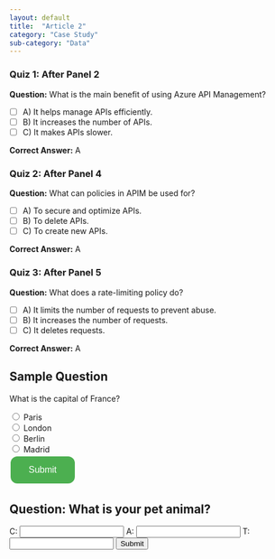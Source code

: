```yaml
---
layout: default
title:  "Article 2"
category: "Case Study"
sub-category: "Data"
---
```


### Quiz 1: After Panel 2
**Question:** What is the main benefit of using Azure API Management?

- [ ] A) It helps manage APIs efficiently.
- [ ] B) It increases the number of APIs.
- [ ] C) It makes APIs slower.

**Correct Answer:** A

### Quiz 2: After Panel 4
**Question:** What can policies in APIM be used for?

- [ ] A) To secure and optimize APIs.
- [ ] B) To delete APIs.
- [ ] C) To create new APIs.

**Correct Answer:** A

### Quiz 3: After Panel 5
**Question:** What does a rate-limiting policy do?

- [ ] A) It limits the number of requests to prevent abuse.
- [ ] B) It increases the number of requests.
- [ ] C) It deletes requests.

**Correct Answer:** A

## Sample Question

What is the capital of France?

<form id="quizForm">
  <input type="radio" id="paris" name="capital" value="paris">
  <label for="paris">Paris</label><br>
  <input type="radio" id="london" name="capital" value="london">
  <label for="london">London</label><br>
  <input type="radio" id="berlin" name="capital" value="berlin">
  <label for="berlin">Berlin</label><br>
  <input type="radio" id="madrid" name="capital" value="madrid">
  <label for="madrid">Madrid</label><br>
  <button type="button" onclick="checkAnswer()" class="styled-button">Submit</button>
</form>

<p id="result"></p>

<script>
  function checkAnswer() {
    var radios = document.getElementsByName('capital');
    var correctAnswer = 'paris';
    var result = document.getElementById('result');
    var selected = false;

    for (var i = 0; i < radios.length; i++) {
      if (radios[i].checked) {
        selected = true;
        if (radios[i].value === correctAnswer) {
          result.textContent = 'Correct!';
          result.style.color = 'green';
        } else {
          result.textContent = 'Incorrect. Try again!';
          result.style.color = 'red';
        }
        break;
      }
    }

    if (!selected) {
      result.textContent = 'Please select an answer.';
      result.style.color = 'orange';
    }
  }
</script>

<style>
  .styled-button {
    background-color: #4CAF50; /* Green */
    border: none;
    color: white;
    padding: 15px 32px;
    text-align: center;
    text-decoration: none;
    display: inline-block;
    font-size: 16px;
    margin: 4px 2px;
    cursor: pointer;
    border-radius: 12px;
  }

  .styled-button:hover {
    background-color: #45a049;
  }
</style>

## Question: What is your pet animal?

<form id="petForm">
  <label for="letterC">C:</label>
  <input type="text" id="letterC" maxlength="1">
  <label for="letterA">A:</label>
  <input type="text" id="letterA" maxlength="1">
  <label for="letterT">T:</label>
  <input type="text" id="letterT" maxlength="1">
  <button type="button" onclick="checkAnswer()">Submit</button>
</form>

<p id="result"></p>

<script>
  function checkAnswer() {
    var c = document.getElementById('letterC').value.toUpperCase();
    var a = document.getElementById('letterA').value.toUpperCase();
    var t = document.getElementById('letterT').value.toUpperCase();
    
    if (c === 'C' && a === 'A' && t === 'T') {
      document.getElementById('result').innerText = 'Correct!';
    } else {
      document.getElementById('letterC').value = '';
      document.getElementById('letterA').value = '';
      document.getElementById('letterT').value = '';
      document.getElementById('result').innerText = 'Try Again';
    }
  }
</script>
